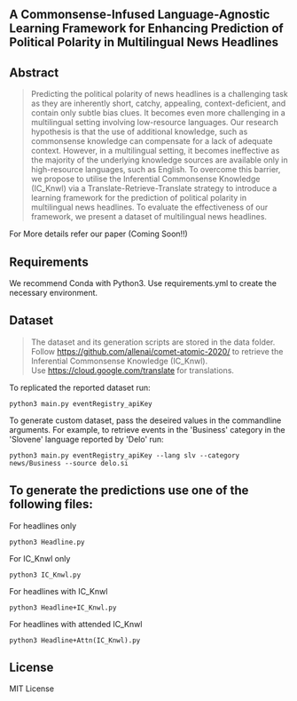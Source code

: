 ## A Commonsense-Infused Language-Agnostic Learning Framework for Enhancing Prediction of Political Polarity in Multilingual News Headlines

## Abstract

>Predicting the political polarity of news headlines is a challenging task as they are inherently short, catchy, appealing, context-deficient, and contain only subtle bias clues. It becomes even more challenging in a multilingual setting involving low-resource languages. Our research hypothesis is that the use of additional knowledge, such as commonsense knowledge can compensate for a lack of adequate context. However, in a multilingual setting, it becomes ineffective as the majority of the underlying knowledge sources are available only in high-resource languages, such as English. To overcome this barrier, we propose to utilise the Inferential Commonsense Knowledge (IC_Knwl) via a Translate-Retrieve-Translate strategy to introduce a learning framework for the prediction of political polarity in multilingual news headlines. To evaluate the effectiveness of our framework, we present a dataset of multilingual news headlines.<br/>

For More details refer our paper (Coming Soon!!)

## Requirements

We recommend Conda with Python3. Use requirements.yml to create the necessary environment.  

## Dataset
    
>The dataset and its generation scripts are stored in the data folder.<br/>
Follow https://github.com/allenai/comet-atomic-2020/ to retrieve the Inferential Commonsense Knowledge (IC_Knwl).<br/>
Use https://cloud.google.com/translate for translations.</br>

To replicated the reported dataset run:
```
python3 main.py eventRegistry_apiKey
```
To generate custom dataset, pass the deseired values in the commandline arguments.
For example, to retrieve events in the 'Business' category in the 'Slovene' language reported by 'Delo' run:
```
python3 main.py eventRegistry_apiKey --lang slv --category news/Business --source delo.si
```

## To generate the predictions use one of the following files: 

For headlines only
```
python3 Headline.py 
```

For IC_Knwl only
```
python3 IC_Knwl.py 
```

For headlines with IC_Knwl
```
python3 Headline+IC_Knwl.py 
```

For headlines with attended IC_Knwl
```
python3 Headline+Attn(IC_Knwl).py 
```

## License
MIT License
